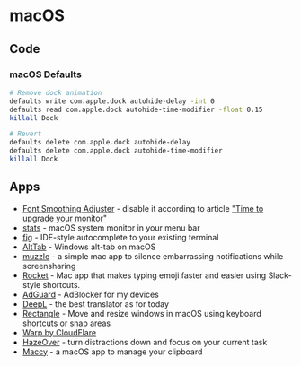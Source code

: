 # macOS

## Code

### macOS Defaults

```bash
# Remove dock animation
defaults write com.apple.dock autohide-delay -int 0
defaults read com.apple.dock autohide-time-modifier -float 0.15
killall Dock

# Revert
defaults delete com.apple.dock autohide-delay
defaults delete com.apple.dock autohide-time-modifier
killall Dock
```

## Apps

- [Font Smoothing Adjuster](https://www.fontsmoothingadjuster.com/) - disable it according to article ["Time to upgrade your monitor"](https://tonsky.me/blog/monitors/)
- [stats](https://github.com/exelban/stats) - macOS system monitor in your menu bar
- [fig](https://fig.io/) - IDE-style autocomplete to your existing terminal
- [AltTab](https://alt-tab-macos.netlify.app/) - Windows alt-tab on macOS
- [muzzle](https://muzzleapp.com/) - a simple mac app to silence embarrassing notifications while screensharing
- [Rocket](https://matthewpalmer.net/rocket/) - Mac app that makes typing emoji faster and easier using Slack-style shortcuts.
- [AdGuard](https://adguard.com/) - AdBlocker for my devices
- [DeepL](https://www.deepl.com/) - the best translator as for today
- [Rectangle](https://rectangleapp.com/) - Move and resize windows in macOS using keyboard shortcuts or snap areas
- [Warp by CloudFlare](https://1.1.1.1/)
- [HazeOver](https://hazeover.com/) - turn distractions down and focus on your current task
- [Maccy](https://maccy.app/) - a macOS app to manage your clipboard